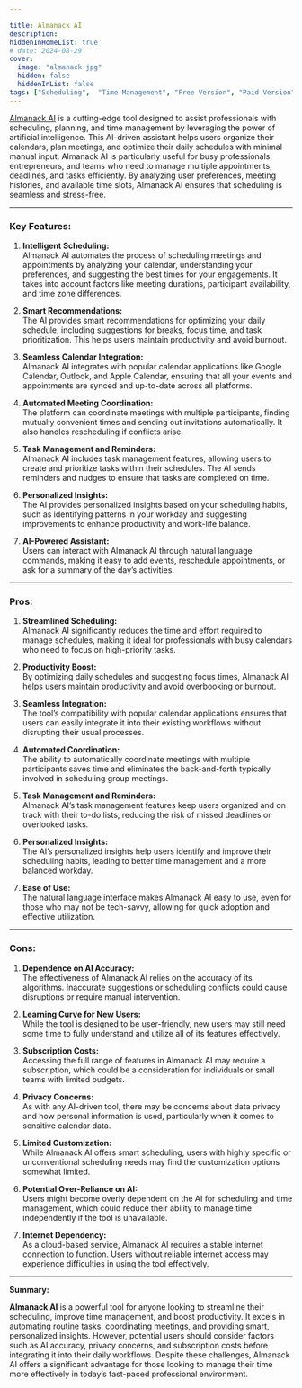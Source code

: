 ```yaml
---

title: Almanack AI  
description:  
hiddenInHomeList: true  
# date: 2024-08-29  
cover:  
  image: "almanack.jpg"  
  hidden: false  
  hiddenInList: false  
tags: ["Scheduling",  "Time Management", "Free Version", "Paid Version"]
---
```


[Almanack AI](https://almanack.ai/) is a cutting-edge tool designed to assist professionals with scheduling, planning, and time management by leveraging the power of artificial intelligence. This AI-driven assistant helps users organize their calendars, plan meetings, and optimize their daily schedules with minimal manual input. Almanack AI is particularly useful for busy professionals, entrepreneurs, and teams who need to manage multiple appointments, deadlines, and tasks efficiently. By analyzing user preferences, meeting histories, and available time slots, Almanack AI ensures that scheduling is seamless and stress-free.

---

### **Key Features:**

1. **Intelligent Scheduling:**  
   Almanack AI automates the process of scheduling meetings and appointments by analyzing your calendar, understanding your preferences, and suggesting the best times for your engagements. It takes into account factors like meeting durations, participant availability, and time zone differences.

2. **Smart Recommendations:**  
   The AI provides smart recommendations for optimizing your daily schedule, including suggestions for breaks, focus time, and task prioritization. This helps users maintain productivity and avoid burnout.

3. **Seamless Calendar Integration:**  
   Almanack AI integrates with popular calendar applications like Google Calendar, Outlook, and Apple Calendar, ensuring that all your events and appointments are synced and up-to-date across all platforms.

4. **Automated Meeting Coordination:**  
   The platform can coordinate meetings with multiple participants, finding mutually convenient times and sending out invitations automatically. It also handles rescheduling if conflicts arise.

5. **Task Management and Reminders:**  
   Almanack AI includes task management features, allowing users to create and prioritize tasks within their schedules. The AI sends reminders and nudges to ensure that tasks are completed on time.

6. **Personalized Insights:**  
   The AI provides personalized insights based on your scheduling habits, such as identifying patterns in your workday and suggesting improvements to enhance productivity and work-life balance.

7. **AI-Powered Assistant:**  
   Users can interact with Almanack AI through natural language commands, making it easy to add events, reschedule appointments, or ask for a summary of the day’s activities.

---

### **Pros:**

1. **Streamlined Scheduling:**  
   Almanack AI significantly reduces the time and effort required to manage schedules, making it ideal for professionals with busy calendars who need to focus on high-priority tasks.

2. **Productivity Boost:**  
   By optimizing daily schedules and suggesting focus times, Almanack AI helps users maintain productivity and avoid overbooking or burnout.

3. **Seamless Integration:**  
   The tool’s compatibility with popular calendar applications ensures that users can easily integrate it into their existing workflows without disrupting their usual processes.

4. **Automated Coordination:**  
   The ability to automatically coordinate meetings with multiple participants saves time and eliminates the back-and-forth typically involved in scheduling group meetings.

5. **Task Management and Reminders:**  
   Almanack AI’s task management features keep users organized and on track with their to-do lists, reducing the risk of missed deadlines or overlooked tasks.

6. **Personalized Insights:**  
   The AI’s personalized insights help users identify and improve their scheduling habits, leading to better time management and a more balanced workday.

7. **Ease of Use:**  
   The natural language interface makes Almanack AI easy to use, even for those who may not be tech-savvy, allowing for quick adoption and effective utilization.

---

### **Cons:**

1. **Dependence on AI Accuracy:**  
   The effectiveness of Almanack AI relies on the accuracy of its algorithms. Inaccurate suggestions or scheduling conflicts could cause disruptions or require manual intervention.

2. **Learning Curve for New Users:**  
   While the tool is designed to be user-friendly, new users may still need some time to fully understand and utilize all of its features effectively.

3. **Subscription Costs:**  
   Accessing the full range of features in Almanack AI may require a subscription, which could be a consideration for individuals or small teams with limited budgets.

4. **Privacy Concerns:**  
   As with any AI-driven tool, there may be concerns about data privacy and how personal information is used, particularly when it comes to sensitive calendar data.

5. **Limited Customization:**  
   While Almanack AI offers smart scheduling, users with highly specific or unconventional scheduling needs may find the customization options somewhat limited.

6. **Potential Over-Reliance on AI:**  
   Users might become overly dependent on the AI for scheduling and time management, which could reduce their ability to manage time independently if the tool is unavailable.

7. **Internet Dependency:**  
   As a cloud-based service, Almanack AI requires a stable internet connection to function. Users without reliable internet access may experience difficulties in using the tool effectively.

---

**Summary:**

**Almanack AI** is a powerful tool for anyone looking to streamline their scheduling, improve time management, and boost productivity. It excels in automating routine tasks, coordinating meetings, and providing smart, personalized insights. However, potential users should consider factors such as AI accuracy, privacy concerns, and subscription costs before integrating it into their daily workflows. Despite these challenges, Almanack AI offers a significant advantage for those looking to manage their time more effectively in today’s fast-paced professional environment.
